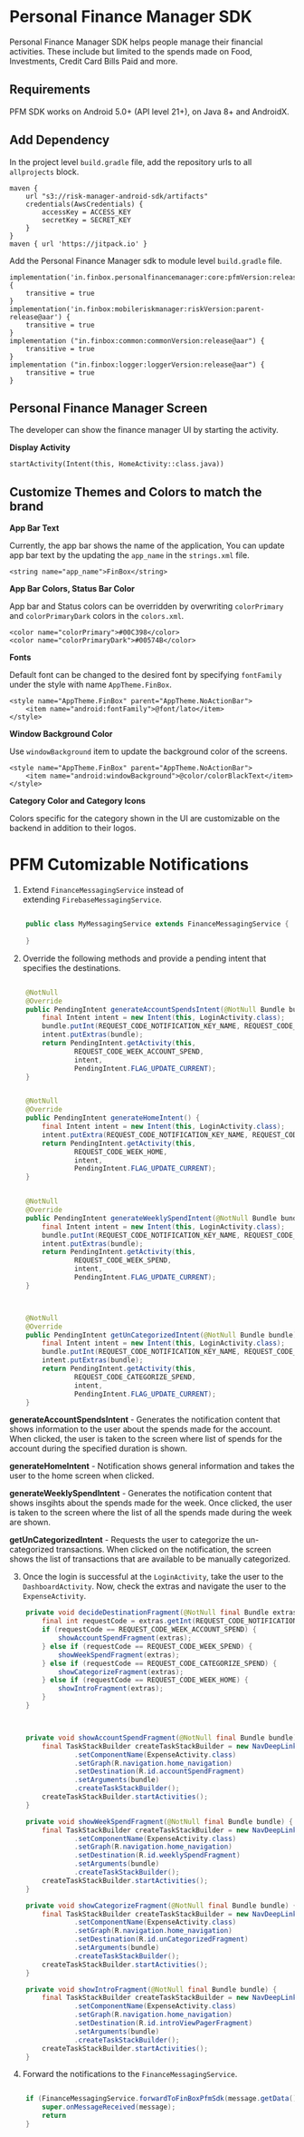 Personal Finance Manager SDK
============================

Personal Finance Manager SDK helps people manage their financial activities. These include but limited to the spends made on Food, Investments, Credit Card Bills Paid and more.


Requirements
------------

PFM SDK works on Android 5.0+ (API level 21+), on Java 8+ and AndroidX.


Add Dependency
--------------

In the project level `build.gradle` file, add the repository urls to all `allprojects` block.

    maven {
        url "s3://risk-manager-android-sdk/artifacts"
        credentials(AwsCredentials) {
            accessKey = ACCESS_KEY
            secretKey = SECRET_KEY
        }
    }
    maven { url 'https://jitpack.io' }

Add the Personal Finance Manager sdk to module level `build.gradle` file.

    implementation('in.finbox.personalfinancemanager:core:pfmVersion:release@aar') {
        transitive = true
    }
    implementation('in.finbox:mobileriskmanager:riskVersion:parent-release@aar') {
        transitive = true
    }
    implementation ("in.finbox:common:commonVersion:release@aar") {
        transitive = true
    }
    implementation ("in.finbox:logger:loggerVersion:release@aar") {
        transitive = true
    }


Personal Finance Manager Screen
-------------------------------

The developer can show the finance manager UI by starting the activity.

__Display Activity__

    startActivity(Intent(this, HomeActivity::class.java))


Customize Themes and Colors to match the brand
----------------------------------------------

__App Bar Text__

Currently, the app bar shows the name of the application, You can update app bar text by the updating the `app_name` in the `strings.xml` file.

    <string name="app_name">FinBox</string>

__App Bar Colors, Status Bar Color__

App bar and Status colors can be overridden by overwriting `colorPrimary` and `colorPrimaryDark` colors in the `colors.xml`.

    <color name="colorPrimary">#00C398</color>
    <color name="colorPrimaryDark">#00574B</color>

__Fonts__

Default font can be changed to the desired font by specifying `fontFamily` under the style with name `AppTheme.FinBox`.

    <style name="AppTheme.FinBox" parent="AppTheme.NoActionBar">
        <item name="android:fontFamily">@font/lato</item>
    </style>

__Window Background Color__

Use `windowBackground` item to update the background color of the screens.

    <style name="AppTheme.FinBox" parent="AppTheme.NoActionBar">
        <item name="android:windowBackground">@color/colorBlackText</item>
    </style>

__Category Color and Category Icons__

Colors specific for the category shown in the UI are customizable on the backend in addition to their logos.


PFM Cutomizable Notifications
=============================

1. Extend `FinanceMessagingService` instead of extending `FirebaseMessagingService`.

```java

    public class MyMessagingService extends FinanceMessagingService {
        
    }

```
   
2. Override the following methods and provide a pending intent that specifies the destinations.

```java

    @NotNull
    @Override
    public PendingIntent generateAccountSpendsIntent(@NotNull Bundle bundle) {
        final Intent intent = new Intent(this, LoginActivity.class);
        bundle.putInt(REQUEST_CODE_NOTIFICATION_KEY_NAME, REQUEST_CODE_WEEK_ACCOUNT_SPEND);
        intent.putExtras(bundle);
        return PendingIntent.getActivity(this,
                REQUEST_CODE_WEEK_ACCOUNT_SPEND,
                intent,
                PendingIntent.FLAG_UPDATE_CURRENT);
    }


    @NotNull
    @Override
    public PendingIntent generateHomeIntent() {
        final Intent intent = new Intent(this, LoginActivity.class);
        intent.putExtra(REQUEST_CODE_NOTIFICATION_KEY_NAME, REQUEST_CODE_WEEK_HOME);
        return PendingIntent.getActivity(this,
                REQUEST_CODE_WEEK_HOME,
                intent,
                PendingIntent.FLAG_UPDATE_CURRENT);
    }


    @NotNull
    @Override
    public PendingIntent generateWeeklySpendIntent(@NotNull Bundle bundle) {
        final Intent intent = new Intent(this, LoginActivity.class);
        bundle.putInt(REQUEST_CODE_NOTIFICATION_KEY_NAME, REQUEST_CODE_WEEK_SPEND);
        intent.putExtras(bundle);
        return PendingIntent.getActivity(this,
                REQUEST_CODE_WEEK_SPEND,
                intent,
                PendingIntent.FLAG_UPDATE_CURRENT);
    }



    @NotNull
    @Override
    public PendingIntent getUnCategorizedIntent(@NotNull Bundle bundle) {
        final Intent intent = new Intent(this, LoginActivity.class);
        bundle.putInt(REQUEST_CODE_NOTIFICATION_KEY_NAME, REQUEST_CODE_CATEGORIZE_SPEND);
        intent.putExtras(bundle);
        return PendingIntent.getActivity(this,
                REQUEST_CODE_CATEGORIZE_SPEND,
                intent,
                PendingIntent.FLAG_UPDATE_CURRENT);
    }

```

**generateAccountSpendsIntent** - Generates the notification content that shows information to the user about the spends made for the account. When clicked, the user is taken to the screen where list of spends for the account during the specified duration is shown.

**generateHomeIntent** - Notification shows general information and takes the user to the home screen when clicked.

**generateWeeklySpendIntent** - Generates the notification content that shows insgihts about the spends made for the week. Once clicked, the user is taken to the screen where the list of all the spends made during the week are shown.

**getUnCategorizedIntent** - Requests the user to categorize the un-categorized transactions. When clicked on the notification, the screen shows the list of transactions that are available to be manually categorized.


3. Once the login is successful at the `LoginActivity`, take the user to the `DashboardActivity`. Now, check the extras and navigate the user to the `ExpenseActivity`.

```java
    private void decideDestinationFragment(@NotNull final Bundle extras) {
        final int requestCode = extras.getInt(REQUEST_CODE_NOTIFICATION_KEY_NAME, -1);
        if (requestCode == REQUEST_CODE_WEEK_ACCOUNT_SPEND) {
            showAccountSpendFragment(extras);
        } else if (requestCode == REQUEST_CODE_WEEK_SPEND) {
            showWeekSpendFragment(extras);
        } else if (requestCode == REQUEST_CODE_CATEGORIZE_SPEND) {
            showCategorizeFragment(extras);
        } else if (requestCode == REQUEST_CODE_WEEK_HOME) {
            showIntroFragment(extras);
        }
    }



    private void showAccountSpendFragment(@NotNull final Bundle bundle) {
        final TaskStackBuilder createTaskStackBuilder = new NavDeepLinkBuilder(this)
                .setComponentName(ExpenseActivity.class)
                .setGraph(R.navigation.home_navigation)
                .setDestination(R.id.accountSpendFragment)
                .setArguments(bundle)
                .createTaskStackBuilder();
        createTaskStackBuilder.startActivities();
    }

    private void showWeekSpendFragment(@NotNull final Bundle bundle) {
        final TaskStackBuilder createTaskStackBuilder = new NavDeepLinkBuilder(this)
                .setComponentName(ExpenseActivity.class)
                .setGraph(R.navigation.home_navigation)
                .setDestination(R.id.weeklySpendFragment)
                .setArguments(bundle)
                .createTaskStackBuilder();
        createTaskStackBuilder.startActivities();
    }

    private void showCategorizeFragment(@NotNull final Bundle bundle) {
        final TaskStackBuilder createTaskStackBuilder = new NavDeepLinkBuilder(this)
                .setComponentName(ExpenseActivity.class)
                .setGraph(R.navigation.home_navigation)
                .setDestination(R.id.unCategorizedFragment)
                .setArguments(bundle)
                .createTaskStackBuilder();
        createTaskStackBuilder.startActivities();
    }

    private void showIntroFragment(@NotNull final Bundle bundle) {
        final TaskStackBuilder createTaskStackBuilder = new NavDeepLinkBuilder(this)
                .setComponentName(ExpenseActivity.class)
                .setGraph(R.navigation.home_navigation)
                .setDestination(R.id.introViewPagerFragment)
                .setArguments(bundle)
                .createTaskStackBuilder();
        createTaskStackBuilder.startActivities();
    }

```


4. Forward the notifications to the `FinanceMessagingService`.

```java

    if (FinanceMessagingService.forwardToFinBoxPfmSdk(message.getData())) {
        super.onMessageReceived(message);
        return
    }

```